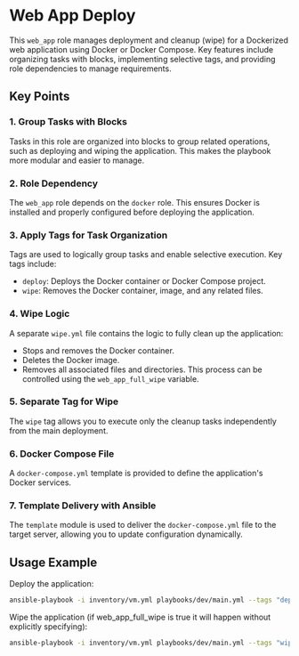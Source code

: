 # Web App Deploy

This `web_app` role manages deployment and cleanup (wipe) for a Dockerized web application using Docker or Docker Compose. Key features include organizing tasks with blocks, implementing selective tags, and providing role dependencies to manage requirements.

## Key Points

### 1. **Group Tasks with Blocks**

Tasks in this role are organized into blocks to group related operations, such as deploying and wiping the application. This makes the playbook more modular and easier to manage.

### 2. **Role Dependency**

The `web_app` role depends on the `docker` role. This ensures Docker is installed and properly configured before deploying the application.

### 3. **Apply Tags for Task Organization**

Tags are used to logically group tasks and enable selective execution. Key tags include:
- `deploy`: Deploys the Docker container or Docker Compose project.
- `wipe`: Removes the Docker container, image, and any related files.

### 4. **Wipe Logic**

A separate `wipe.yml` file contains the logic to fully clean up the application:
- Stops and removes the Docker container.
- Deletes the Docker image.
- Removes all associated files and directories.
This process can be controlled using the `web_app_full_wipe` variable.

### 5. **Separate Tag for Wipe**

The `wipe` tag allows you to execute only the cleanup tasks independently from the main deployment.

### 6. **Docker Compose File**

A `docker-compose.yml` template is provided to define the application's Docker services.

### 7. **Template Delivery with Ansible**

The `template` module is used to deliver the `docker-compose.yml` file to the target server, allowing you to update configuration dynamically.

## Usage Example
Deploy the application:
```bash
ansible-playbook -i inventory/vm.yml playbooks/dev/main.yml --tags "deploy"
```
Wipe the application (if web_app_full_wipe is true it will happen without explicitly specifying):
```bash
ansible-playbook -i inventory/vm.yml playbooks/dev/main.yml --tags "wipe" -e "web_ap
```